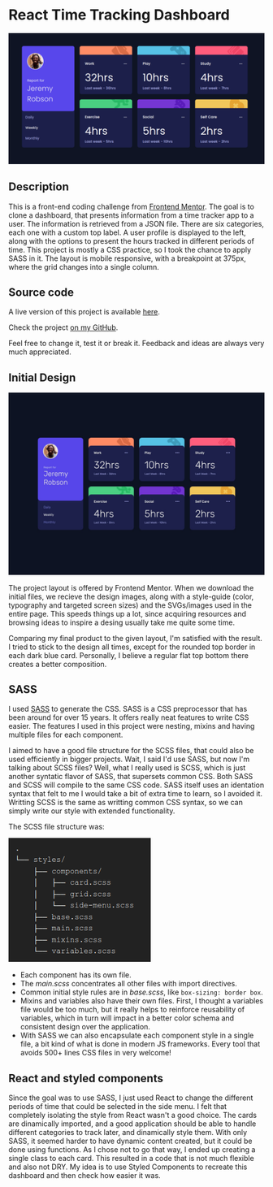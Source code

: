 React Time Tracking Dashboard
=============================

<img src="../assets/time-tracking-dashboard.png" alt="Time Tracking screenshot">

## Description

This is a front-end coding challenge from [Frontend Mentor](https://www.frontendmentor.io/).
The goal is to clone a dashboard, that presents information from a time tracker app to a user.
The information is retrieved from a JSON file.
There are six categories, each one with a custom top label.
A user profile is displayed to the left, along with the options to present the hours tracked in different periods of time.
This project is mostly a CSS practice, so I took the chance to apply SASS in it.
The layout is mobile responsive, with a breakpoint at 375px, where the grid changes into a single column.

## Source code

A live version of this project is available [here](https://lucky-nougat-bbe19b.netlify.app/).

Check the project [on my GitHub](https://github.com/cdpaiva/time-tracking-dashboard).

Feel free to change it, test it or break it.
Feedback and ideas are always very much appreciated.

## Initial Design

<img src="../assets/time-tracking-desktop-design.jpg" alt="Initial design">

The project layout is offered by Frontend Mentor.
When we download the initial files, we recieve the design images, along with a style-guide (color, typography and targeted screen sizes) and the SVGs/images used in the entire page.
This speeds things up a lot, since acquiring resources and browsing ideas to inspire a desing usually take me quite some time.

Comparing my final product to the given layout, I'm satisfied with the result.
I tried to stick to the design all times, except for the rounded top border in each dark blue card.
Personally, I believe a regular flat top bottom there creates a better composition.

## SASS

I used [SASS](https://sass-lang.com/) to generate the CSS.
SASS is a CSS preprocessor that has been around for over 15 years.
It offers really neat features to write CSS easier.
The features I used in this project were nesting, mixins and having multiple files for each component.

I aimed to have a good file structure for the SCSS files, that could also be used efficiently in bigger projects.
Wait, I said I'd use SASS, but now I'm talking about SCSS files?
Well, what I really used is SCSS, which is just another syntatic flavor of SASS, that supersets common CSS.
Both SASS and SCSS will compile to the same CSS code.
SASS itself uses an identation syntax that felt to me I would take a bit of extra time to learn, so I avoided it.
Writting SCSS is the same as writting common CSS syntax, so we can simply write our style with extended functionality.

The SCSS file structure was:

<img src="../assets/time-tracking-scss-structure.png" alt="styles file structure">

* Each component has its own file.
* The _main.scss_ concentrates all other files with import directives.
* Common initial style rules are in _base.scss_, like `box-sizing: border box`.
* Mixins and variables also have their own files. First, I thought a variables file would be too much, but it really helps to reinforce reusability of variables, which in turn will impact in a better color schema and consistent design over the application.
* With SASS we can also encapsulate each component style in a single file, a bit kind of what is done in modern JS frameworks.
Every tool that avoids 500+ lines CSS files in very welcome!

## React and styled components

Since the goal was to use SASS, I just used React to change the different periods of time that could be selected in the side menu.
I felt that completely isolating the style from React wasn't a good choice.
The cards are dinamically imported, and a good application should be able to handle different categories to track later, and dinamically style them.
With only SASS, it seemed harder to have dynamic content created, but it could be done using functions.
As I chose not to go that way, I ended up creating a single class to each card.
This resulted in a code that is not much flexible and also not DRY.
My idea is to use Styled Components to recreate this dashboard and then check how easier it was.